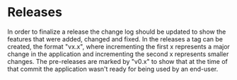 # Releases
In order to finalize a release the change log should be updated to show the features that were added, changed and fixed.
In the releases a tag can be created, the format "vx.x", where incrementing the first x represents a major change in the application and incrementing the second x represents smaller changes.
The pre-releases are marked by "v0.x" to show that at the time of that commit the application wasn't ready for being used by an end-user.

